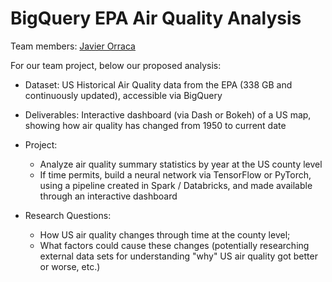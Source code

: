 # BigQuery EPA Air Quality Analysis

Team members:
[Javier Orraca](https://javorraca.github.io/Home/)

For our team project, below our proposed analysis:

* Dataset: US Historical Air Quality data from the EPA (338 GB and continuously updated), accessible via BigQuery
* Deliverables: Interactive dashboard (via Dash or Bokeh) of a US map, showing how air quality has changed from 1950 to current date
* Project:
  * Analyze air quality summary statistics by year at the US county level
  * If time permits, build a neural network via TensorFlow or PyTorch, using a pipeline created in Spark / Databricks, and made available through an interactive dashboard

* Research Questions:
  * How US air quality changes through time at the county level;
  * What factors could cause these changes (potentially researching external data sets for understanding "why" US air quality got better or worse, etc.)
